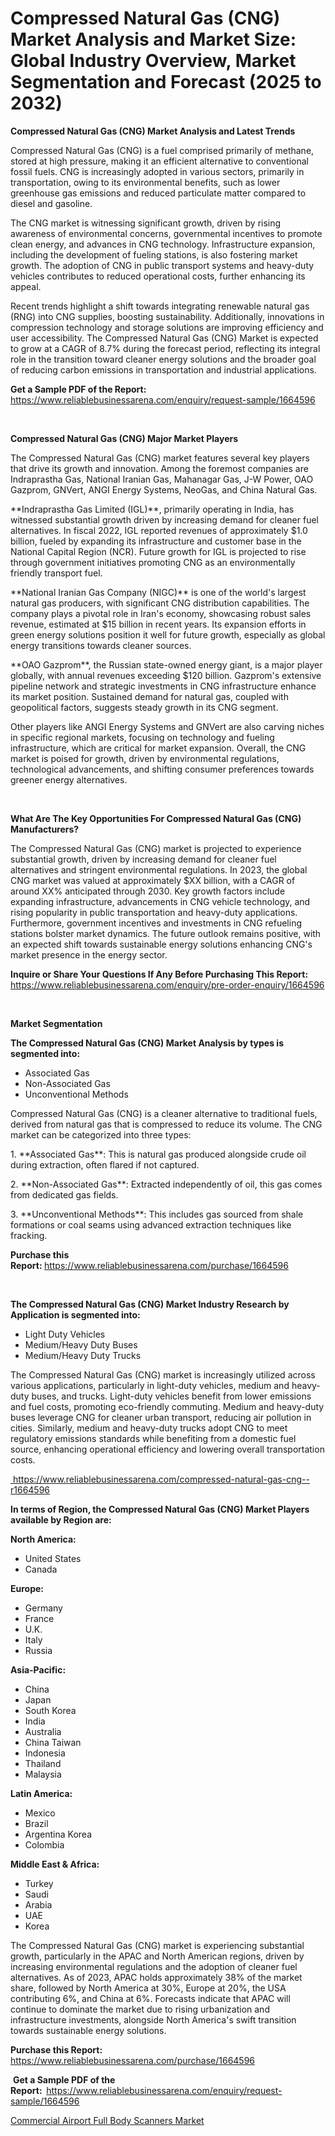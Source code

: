 <p><h1>Compressed Natural Gas (CNG) Market Analysis and Market Size: Global Industry Overview, Market Segmentation and Forecast (2025 to 2032)</h1></p><p><strong>Compressed Natural Gas (CNG) Market Analysis and Latest Trends</strong></p>
<p><p>Compressed Natural Gas (CNG) is a fuel comprised primarily of methane, stored at high pressure, making it an efficient alternative to conventional fossil fuels. CNG is increasingly adopted in various sectors, primarily in transportation, owing to its environmental benefits, such as lower greenhouse gas emissions and reduced particulate matter compared to diesel and gasoline. </p><p>The CNG market is witnessing significant growth, driven by rising awareness of environmental concerns, governmental incentives to promote clean energy, and advances in CNG technology. Infrastructure expansion, including the development of fueling stations, is also fostering market growth. The adoption of CNG in public transport systems and heavy-duty vehicles contributes to reduced operational costs, further enhancing its appeal. </p><p>Recent trends highlight a shift towards integrating renewable natural gas (RNG) into CNG supplies, boosting sustainability. Additionally, innovations in compression technology and storage solutions are improving efficiency and user accessibility. The Compressed Natural Gas (CNG) Market is expected to grow at a CAGR of 8.7% during the forecast period, reflecting its integral role in the transition toward cleaner energy solutions and the broader goal of reducing carbon emissions in transportation and industrial applications.</p></p>
<p><strong>Get a Sample PDF of the Report:&nbsp;</strong> <a href="https://www.reliablebusinessarena.com/enquiry/request-sample/1664596?utm_campaign=2112&utm_medium=2&utm_source=Github&utm_content=ia&utm_term=23032025&utm_id=compressed-natural-gas-cng">https://www.reliablebusinessarena.com/enquiry/request-sample/1664596</a></p>
<p>&nbsp;</p>
<p><strong>Compressed Natural Gas (CNG) Major Market Players</strong></p>
<p><p>The Compressed Natural Gas (CNG) market features several key players that drive its growth and innovation. Among the foremost companies are Indraprastha Gas, National Iranian Gas, Mahanagar Gas, J-W Power, OAO Gazprom, GNVert, ANGI Energy Systems, NeoGas, and China Natural Gas.</p><p>**Indraprastha Gas Limited (IGL)**, primarily operating in India, has witnessed substantial growth driven by increasing demand for cleaner fuel alternatives. In fiscal 2022, IGL reported revenues of approximately $1.0 billion, fueled by expanding its infrastructure and customer base in the National Capital Region (NCR). Future growth for IGL is projected to rise through government initiatives promoting CNG as an environmentally friendly transport fuel.</p><p>**National Iranian Gas Company (NIGC)** is one of the world's largest natural gas producers, with significant CNG distribution capabilities. The company plays a pivotal role in Iran's economy, showcasing robust sales revenue, estimated at $15 billion in recent years. Its expansion efforts in green energy solutions position it well for future growth, especially as global energy transitions towards cleaner sources.</p><p>**OAO Gazprom**, the Russian state-owned energy giant, is a major player globally, with annual revenues exceeding $120 billion. Gazprom's extensive pipeline network and strategic investments in CNG infrastructure enhance its market position. Sustained demand for natural gas, coupled with geopolitical factors, suggests steady growth in its CNG segment.</p><p>Other players like ANGI Energy Systems and GNVert are also carving niches in specific regional markets, focusing on technology and fueling infrastructure, which are critical for market expansion. Overall, the CNG market is poised for growth, driven by environmental regulations, technological advancements, and shifting consumer preferences towards greener energy alternatives.</p></p>
<p>&nbsp;</p>
<p><strong>What Are The Key Opportunities For Compressed Natural Gas (CNG) Manufacturers?</strong></p>
<p><p>The Compressed Natural Gas (CNG) market is projected to experience substantial growth, driven by increasing demand for cleaner fuel alternatives and stringent environmental regulations. In 2023, the global CNG market was valued at approximately $XX billion, with a CAGR of around XX% anticipated through 2030. Key growth factors include expanding infrastructure, advancements in CNG vehicle technology, and rising popularity in public transportation and heavy-duty applications. Furthermore, government incentives and investments in CNG refueling stations bolster market dynamics. The future outlook remains positive, with an expected shift towards sustainable energy solutions enhancing CNG's market presence in the energy sector.</p></p>
<p><strong>Inquire or Share Your Questions If Any Before Purchasing This Report:</strong> <a href="https://www.reliablebusinessarena.com/enquiry/pre-order-enquiry/1664596?utm_campaign=2112&utm_medium=2&utm_source=Github&utm_content=ia&utm_term=23032025&utm_id=compressed-natural-gas-cng">https://www.reliablebusinessarena.com/enquiry/pre-order-enquiry/1664596</a></p>
<p>&nbsp;</p>
<p><strong>Market Segmentation</strong></p>
<p><strong>The Compressed Natural Gas (CNG) Market Analysis by types is segmented into:</strong></p>
<p><ul><li>Associated Gas</li><li>Non-Associated Gas</li><li>Unconventional Methods</li></ul></p>
<p><p>Compressed Natural Gas (CNG) is a cleaner alternative to traditional fuels, derived from natural gas that is compressed to reduce its volume. The CNG market can be categorized into three types: </p><p>1. **Associated Gas**: This is natural gas produced alongside crude oil during extraction, often flared if not captured. </p><p>2. **Non-Associated Gas**: Extracted independently of oil, this gas comes from dedicated gas fields. </p><p>3. **Unconventional Methods**: This includes gas sourced from shale formations or coal seams using advanced extraction techniques like fracking.</p></p>
<p><strong>Purchase this Report:&nbsp;</strong><a href="https://www.reliablebusinessarena.com/purchase/1664596?utm_campaign=2112&utm_medium=2&utm_source=Github&utm_content=ia&utm_term=23032025&utm_id=compressed-natural-gas-cng">https://www.reliablebusinessarena.com/purchase/1664596</a></p>
<p>&nbsp;</p>
<p><strong>The Compressed Natural Gas (CNG) Market Industry Research by Application is segmented into:</strong></p>
<p><ul><li>Light Duty Vehicles</li><li>Medium/Heavy Duty Buses</li><li>Medium/Heavy Duty Trucks</li></ul></p>
<p><p>The Compressed Natural Gas (CNG) market is increasingly utilized across various applications, particularly in light-duty vehicles, medium and heavy-duty buses, and trucks. Light-duty vehicles benefit from lower emissions and fuel costs, promoting eco-friendly commuting. Medium and heavy-duty buses leverage CNG for cleaner urban transport, reducing air pollution in cities. Similarly, medium and heavy-duty trucks adopt CNG to meet regulatory emissions standards while benefiting from a domestic fuel source, enhancing operational efficiency and lowering overall transportation costs.</p></p>
<p><a href="https://www.reliablebusinessarena.com/compressed-natural-gas-cng--r1664596?utm_campaign=2112&utm_medium=2&utm_source=Github&utm_content=ia&utm_term=23032025&utm_id=compressed-natural-gas-cng">&nbsp;https://www.reliablebusinessarena.com/compressed-natural-gas-cng--r1664596</a></p>
<p><strong>In terms of Region, the Compressed Natural Gas (CNG) Market Players available by Region are:</strong></p>
<p>
    <p> <strong> North America: </strong>
        <ul>
            <li>United States</li>
            <li>Canada</li>
        </ul>
        </p> 
    <p> <strong> Europe: </strong>
        <ul>
            <li>Germany</li>
            <li>France</li>
            <li>U.K.</li>
            <li>Italy</li>
            <li>Russia</li>
        </ul>
        </p> 
    <p> <strong> Asia-Pacific: </strong>
        <ul>
            <li>China</li>
            <li>Japan</li>
            <li>South Korea</li>
            <li>India</li>
            <li>Australia</li>
            <li>China Taiwan</li>
            <li>Indonesia</li>
            <li>Thailand</li>
            <li>Malaysia</li>
        </ul>
        </p> 
    <p> <strong> Latin America: </strong>
        <ul>
            <li>Mexico</li>
            <li>Brazil</li>
            <li>Argentina Korea</li>
            <li>Colombia</li>
        </ul>
        </p> 
    <p> <strong> Middle East & Africa: </strong>
        <ul>
            <li>Turkey</li>
            <li>Saudi</li>
            <li>Arabia</li>
            <li>UAE</li>
            <li>Korea</li>
        </ul>
    </p>
    </p>
<p><p>The Compressed Natural Gas (CNG) market is experiencing substantial growth, particularly in the APAC and North American regions, driven by increasing environmental regulations and the adoption of cleaner fuel alternatives. As of 2023, APAC holds approximately 38% of the market share, followed by North America at 30%, Europe at 20%, the USA contributing 6%, and China at 6%. Forecasts indicate that APAC will continue to dominate the market due to rising urbanization and infrastructure investments, alongside North America's swift transition towards sustainable energy solutions.</p></p>
<p><strong>Purchase this Report: </strong><a href="https://www.reliablebusinessarena.com/purchase/1664596?utm_campaign=2112&utm_medium=2&utm_source=Github&utm_content=ia&utm_term=23032025&utm_id=compressed-natural-gas-cng">https://www.reliablebusinessarena.com/purchase/1664596</a></p>
<p>&nbsp;<strong>Get a Sample PDF of the Report:&nbsp;&nbsp;</strong><a href="https://www.reliablebusinessarena.com/enquiry/request-sample/1664596?utm_campaign=2112&utm_medium=2&utm_source=Github&utm_content=ia&utm_term=23032025&utm_id=compressed-natural-gas-cng">https://www.reliablebusinessarena.com/enquiry/request-sample/1664596</a></p>
<p><strong></strong></p>
<p><p><a href="https://github.com/AshikRahman991/Market-Research-Report-List-2/blob/main/commercial-airport-full-body-scanners-market.md?utm_campaign=2112&utm_medium=2&utm_source=Github&utm_content=ia&utm_term=23032025&utm_id=compressed-natural-gas-cng">Commercial Airport Full Body Scanners Market</a></p></p>